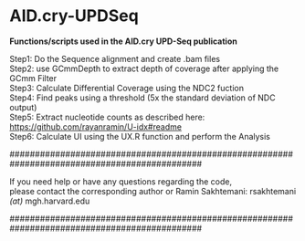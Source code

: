 # AID.cry-UPDSeq
**Functions/scripts used in the AID.cry UPD-Seq publication**

Step1: Do the Sequence alignment and create .bam files    
Step2: use GCmmDepth to extract depth of coverage after applying the GCmm Filter    
Step3: Calculate Differential Coverage using the NDC2 fuction       
Step4: Find peaks using a threshold (5x the standard deviation of NDC output)       
Step5: Extract nucleotide counts as described here: https://github.com/rayanramin/U-idx#readme    
Step6: Calculate UI using the UX.R function and perform the Analysis

##############################################################################################

If you need help or have any questions regarding the code,     
please contact the corresponding author or Ramin Sakhtemani:  rsakhtemani _(at)_ mgh.harvard.edu

##############################################################################################
